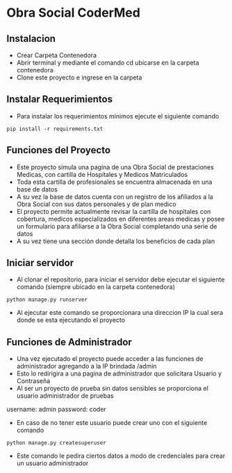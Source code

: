 # Obra Social CoderMed

## Instalacion
+ Crear Carpeta Contenedora
+ Abrir terminal y mediante el comando cd ubicarse en la carpeta contenedora
+ Clone este proyecto e ingrese en la carpeta

## Instalar Requerimientos
+ Para instalar los requerimientos minimos ejecute el siguiente comando

```
pip install -r requirements.txt
```

## Funciones del Proyecto
+ Este proyecto simula una pagina de una Obra Social de prestaciones Medicas, con cartilla de Hospitales y Medicos Matriculados
+ Toda esta cartilla de profesionales se encuentra almacenada en una base de datos
+ A su vez la base de datos cuenta con un registro de los afiliados a la Obra Social con sus datos personales y de plan medico
+ El proyecto permite actualmente revisar la cartilla de hospitales con cobertura, medicos especializados en diferentes areas medicas y posee un formulario para afiliarse a la Obra Social completando una serie de datos
+ A su vez tiene una sección donde detalla los beneficios de cada plan

## Iniciar servidor
+ Al clonar el repositorio, para iniciar el servidor debe ejecutar el siguiente comando (siempre ubicado en la carpeta contenedora)
```
python manage.py runserver
```
+ Al ejecutar este comando se proporcionara una direccion IP la cual sera donde se esta ejecutando el proyecto

## Funciones de Administrador
+ Una vez ejecutado el proyecto puede acceder a las funciones de administrador agregando a la IP brindada /admin
+ Esto lo redirigira a una pagina de administrador que solicitara Usuario y Contraseña
+ Al ser un proyecto de prueba sin datos sensibles se proporciona el usuario administrador de pruebas

username: admin
password: coder

+ En caso de no tener este usuario puede crear uno con el siguiente comando
```
python manage.py createsuperuser
```
+ Este comando le pedira ciertos datos a modo de credenciales para crear un usuario administrador